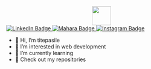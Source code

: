 <div id="header" align="center">
  <img src="https://media.giphy.com/media/paTz7UZbPfTZFRYnnB/giphy.gif" width="50"/>
</div>

<div id="badges">
  <a href="https://www.linkedin.com/in/elisa-sirigu-060084239/">
    <img src="https://img.shields.io/badge/LinkedIn-blue?style=for-the-badge&logo=linkedin&logoColor=white" alt="LinkedIn Badge"/>
  </a>
  <a href="https://portfolio.bbbaden.ch/user/e-petit-inf21">
    <img src="https://img.shields.io/badge/Mahara-green?style=for-the-badge&logo=Mahara&logoColor=white" alt="Mahara Badge"/>
  </a>
  <a href="your-instagram-URL">
    <img src="https://img.shields.io/badge/Instagram-blueviolet?style=for-the-badge&logo=Instagram&logoColor=white" alt="Instagram Badge"/>
  </a>
</div>


- 👋 Hi, I’m titepasile
- 👀 I’m interested in web development
- 🌱 I’m currently learning
- 💞️ Check out my repositories

<!---
titepasile/titepasile is a ✨ special ✨ repository because its `README.md` (this file) appears on your GitHub profile.
You can click the Preview link to take a look at your changes.
--->

